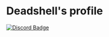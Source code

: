 <h1>Deadshell's profile</h1>

[![Discord Badge](https://img.shields.io/twitter/url?label=Discord&logo=Discord&logoColor=738ADB&style=flat-square&url=https%3A%2F%2Fdiscord.com%2Fusers%2F524931419915550720)](https://discord.com/users/524931419915550720)
